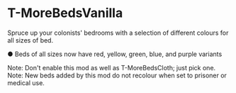 # T-MoreBedsVanilla

Spruce up your colonists' bedrooms with a selection of different colours for all sizes of bed.

● Beds of all sizes now have red, yellow, green, blue, and purple variants

Note: Don't enable this mod as well as T-MoreBedsCloth; just pick one.  
Note: New beds added by this mod do not recolour when set to prisoner or medical use.
